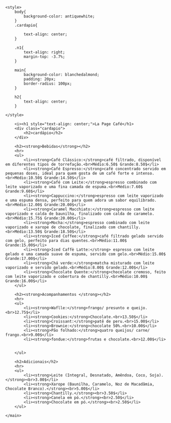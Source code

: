 <!DOCTYPE html>
<html lang="pt-br">
<head>
    <meta charset="UTF-8">
    <meta name="viewport" content="width=device-width, initial-scale=1.0">
    <title>La-Page-Café-Cardapio</title>

    <style>
        body{
            background-color: antiquewhite;
        }
        .cardapio{
            
            text-align: center;
        }

        .n1{
            text-align: right;
            margin-top: -3.7%;
        }

        main{
            background-color: blanchedalmond;
            padding: 20px;
            border-radius: 100px;
        }

        h2{
            text-align: center;
        }
        
    </style>

</head>
<body>
    <main>
    
        <i><h1 style="text-align: center;">La Page Café</h1>
        <div class="cardapio">
            <h2>cardápio</h2>
        </div>
    
        <h2><strong>Bebidas</strong></h2>
        <hr>
        <ul>
            <li><strong>Café Clássico:</strong>café filtrado, disponível em diferentes tipos de torrefação.<br>Médio:6.50$ Grande:8.50$</li>
            <li><strong>Café Espresso:</strong>café concentrado servido em pequenas doses, ideal para quem gosta de um café forte e intenso.<br>Médio:10.50$ Grande:14.50$</li> 
            <li><strong>Café com Leite:</strong>espresso combinado com leite vaporizado e uma fina camada de espuma.<br>Médio:7.60$ Grande:9.60$</li>
            <li><strong>Cappuccino:</strong>espresso com leite vaporizado e uma espuma densa, perfeito para quem adora um sabor equilibrado.<br>Médio:12.00$ Grande:20.00$</li>
            <li><strong>Caramel Macchiato:</strong>espresso com leite vaporizado e calda de baunilha, finalizado com calda de caramelo.<br>Médio:15.75$ Grande:20.00$</li>
            <li><strong>Mocha:</strong>espresso combinado com leite vaporizado e xarope de chocolate, finalizado com chantilly.<br>Médio:13.50$ Grande:18.50$</li>
            <li><strong>Iced Coffee:</strong>café filtrado gelado servido com gelo, perfeito para dias quentes.<br>Médio:11.00$ Grande:15.00$</li>
            <li><strong>Iced Caffè Latte:</strong> espresso com leite gelado e uma camada suave de espuma, servido com gelo.<br>Médio:15.00$ Grande:17.00$</li>
            <li><strong>Chá verde:</strong>matcha misturado com leite vaporizado e servido gelado.<br>Médio:8.00$ Grande:12.00$</li>
            <li><strong>Chocolate Quente:</strong>chocolate cremoso, feito com leite vaporizado e cobertura de chantilly.<br>Médio:10.00$ Grande:16.00$</li>
        </ul>
    
        <h2><strong>Acompanhamentos </strong></h2>
        <hr>
        <ul>
            <li><strong>Waflle:</strong>frango/ presunto e queijo.<br>12.75$</li>
            <li><strong>Cookies:</strong>Chocolate.<br>13.50$</li>
            <li><strong>Croissant:</strong>patê de peru.<br>15.00$</li>
            <li><strong>Brownie:</strong>chocolate 50%.<br>10.00$</li>
            <li><strong>Pão folhado:</strong>quatro queijos/ carne/ frango.<br>9.00$</li>
            <li><strong>fondue:</strong>frutas e chocolate.<br>12.00$</li>
    
            
        </ul>
    
        <h2>Adicionais</h2>
        <hr>
        <ul>
            <li><strong>Leite (Integral, Desnatado, Amêndoa, Coco, Soja).</strong><br>3.00$</li>
            <li><strong>Xarope (Baunilha, Caramelo, Noz de Macadâmia, Chocolate Branco).</strong><br>5.00$</li>
            <li><strong>Chantilly.</strong><br>3.50$</li>
            <li><strong>Canela em pó.</strong><br>2.50$</li>
            <li><strong>Chocolate em pó.</strong><br>2.50$</li> 
        </ul>
    
    </main>
    
</body>
</html>
